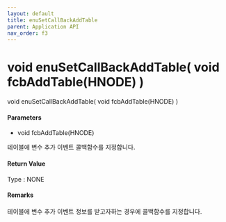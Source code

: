 ```yaml
---
layout: default
title: enuSetCallBackAddTable
parent: Application API
nav_order: f3
---
```

# void enuSetCallBackAddTable\( void fcbAddTable\(HNODE\) \)

void enuSetCallBackAddTable\( void fcbAddTable\(HNODE\) \)

#### Parameters

* void fcbAddTable\(HNODE\)

테이블에 변수 추가 이벤트 콜백함수를 지정합니다.

#### Return Value

Type : NONE

#### Remarks

테이블에 변수 추가 이벤트 정보를 받고자하는 경우에 콜백함수를 지정합니다.

